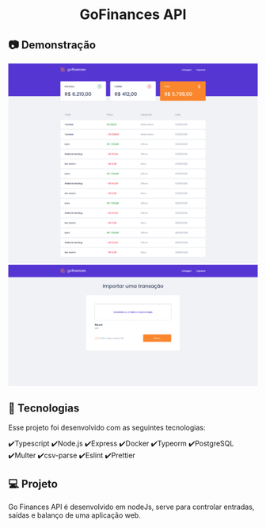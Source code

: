 <h1 align="center">
   GoFinances API
</h1>

## :camera: Demonstração

![png1](git-imgs/goFinances01.png)
![png2](git-imgs/goFinances02.png)


## :rocket: Tecnologias

Esse projeto foi desenvolvido com as seguintes tecnologias:

✔️Typescript
✔️Node.js
✔️Express
✔️Docker
✔️Typeorm
✔️PostgreSQL
✔️Multer
✔️csv-parse
✔️Eslint
✔️Prettier

## 💻 Projeto

Go Finances API é desenvolvido em nodeJs, serve para controlar entradas, saídas e balanço de uma aplicação web.

